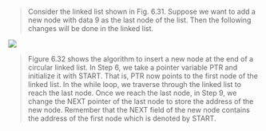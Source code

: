
 > Consider the linked list shown in Fig. 6.31. Suppose we want to add a new node with data 9 as
the last node of the list. Then the following changes will be done in the linked list.
 

 <img src = "/DSA-Using-C/image/list/31.png"> 

 > Figure 6.32 shows the algorithm to insert a new node at the end of a circular linked list. In Step 6,
we take a pointer variable PTR and initialize it with START. That is, PTR now points to the first node
of the linked list. In the while loop, we traverse through the linked list to reach the last node. Once
we reach the last node, in Step 9, we change the NEXT pointer of the last node to store the address
of the new node. Remember that the NEXT field of the new node contains the address of the first
node which is denoted by START.
 
